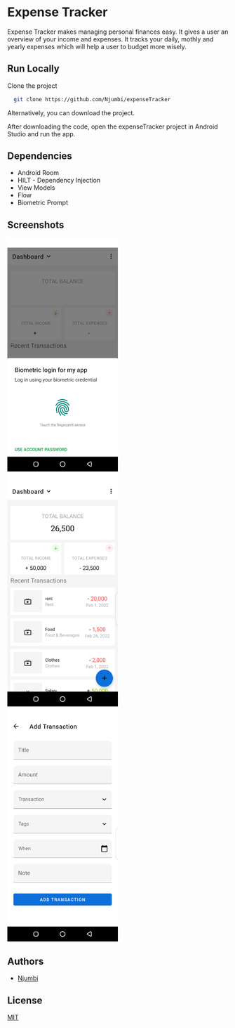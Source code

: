 
# Expense Tracker

Expense Tracker makes managing personal finances easy. It gives a user an overview of your income and expenses. It tracks your daily, mothly and yearly expenses which will help a user to budget more wisely.


## Run Locally

Clone the project

```bash
  git clone https://github.com/Njumbi/expenseTracker
```

Alternatively, you can download the project.

After downloading the code, open the expenseTracker project in Android Studio and run the app.




## Dependencies

- Android Room
- HILT - Dependency Injection
- View Models
- Flow
- Biometric Prompt




## Screenshots

<img title="Biometric Login" src="https://github.com/Njumbi/expenseTracker/blob/master/app/src/main/res/drawable/login.png" width="50%" height="50%">

<img title="Main Page" src="https://github.com/Njumbi/expenseTracker/blob/master/app/src/main/res/drawable/main.png" width="50%" height="50%">

<img title="Add Transaction" src="https://github.com/Njumbi/expenseTracker/blob/master/app/src/main/res/drawable/add_transaction.png" width="50%" height="50%">

## Authors

- [Njumbi](https://github.com/Njumbi)


## License

[MIT](https://choosealicense.com/licenses/mit/)

